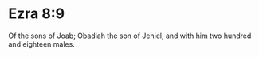 # Ezra 8:9

Of the sons of Joab; Obadiah the son of Jehiel, and with him two hundred and eighteen males.